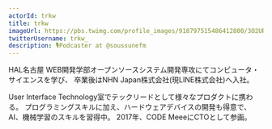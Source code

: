 ```yaml
---
actorId: trkw
title: trkw
imageUrl: https://pbs.twimg.com/profile_images/918797515486412800/3O2URAW5_200x200.jpg
twitterUsername: trkw_
description: 🎙️Podcaster at @soussunefm
---
```


HAL名古屋 WEB開発学部オープンソースシステム開発専攻にてコンピュータ・サイエンスを学び、
卒業後はNHN Japan株式会社(現LINE株式会社)へ入社。

User Interface Technology室でテックリードとして様々なプロダクトに携わる。
プログラミングスキルに加え、ハードウェアデバイスの開発も得意で、AI、機械学習のスキルを習得中。
2017年、CODE MeeeにCTOとして参画。
